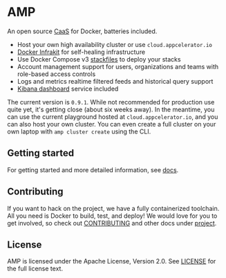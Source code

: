 # AMP

An open source [CaaS](https://blog.docker.com/2016/02/containers-as-a-service-caas/) for Docker, batteries included.

 * Host your own high availability cluster or use `cloud.appcelerator.io`
 * [Docker Infrakit](https://github.com/docker/infrakit) for self-healing infrastructure
 * Use Docker Compose v3 [stackfiles](https://docs.docker.com/compose/compose-file/) to deploy your stacks
 * Account management support for users, organizations and teams with role-based access controls
 * Logs and metrics realtime filtered feeds and historical query support
 * [Kibana dashboard](https://www.elastic.co/guide/en/kibana/current/dashboard.html) service included

The current version is `0.9.1`. While not recommended for production use quite yet, it's getting close
(about six weeks away). In the meantime, you can use the current playground hosted at `cloud.appcelerator.io`,
and you can also host your own cluster. You can even create a full cluster on your own laptop
with `amp cluster create` using the CLI.

## Getting started

For getting started and more detailed information, see [docs](docs/).

## Contributing

If you want to hack on the project, we have a fully containerized toolchain.
All you need is Docker to build, test, and deploy! We would love for you to get involved,
so check out [CONTRIBUTING](project/CONTRIBUTING.md) and other docs under [project](project/).

## License

AMP is licensed under the Apache License, Version 2.0.
See [LICENSE](https://github.com/appcelerator/amp/blob/master/LICENSE)
for the full license text.

